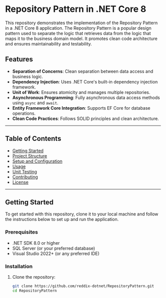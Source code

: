 # Repository Pattern in .NET Core 8

This repository demonstrates the implementation of the Repository Pattern in a .NET Core 8 application. The Repository Pattern is a popular design pattern used to separate the logic that retrieves data from the logic that maps it to the business domain model. It promotes clean code architecture and ensures maintainability and testability.

## Features

- **Separation of Concerns**: Clean separation between data access and business logic.
- **Dependency Injection**: Uses .NET Core's built-in dependency injection framework.
- **Unit of Work**: Ensures atomicity and manages multiple repositories.
- **Asynchronous Programming**: Fully asynchronous data access methods using `async` and `await`.
- **Entity Framework Core Integration**: Supports EF Core for database operations.
- **Clean Code Practices**: Follows SOLID principles and clean architecture.

---

## Table of Contents

- [Getting Started](#getting-started)
- [Project Structure](#project-structure)
- [Setup and Configuration](#setup-and-configuration)
- [Usage](#usage)
- [Unit Testing](#unit-testing)
- [Contributing](#contributing)
- [License](#license)

---

## Getting Started

To get started with this repository, clone it to your local machine and follow the instructions below to set up and run the application.

### Prerequisites

- .NET SDK 8.0 or higher
- SQL Server (or your preferred database)
- Visual Studio 2022+ (or any preferred IDE)

### Installation

1. Clone the repository:

   ```bash
   git clone https://github.com/reddix-dotnet/RepositoryPattern.git
   cd RepositoryPattern
